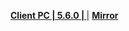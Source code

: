 **[Client PC | 5.6.0 |  ](https://d2wztyirwsuyyo.cloudfront.net/ptpublic/bh3_global/20220401230819_ehvVstk4WxFSsyA9/BH3_v5.6.0_4a51c6223034.7z)** | **[Mirror](https://hk-bigfile-os-mihayo.akamaized.net/ptpublic/bh3_overseas/20220402101000_ARfs685OPXTskhBw/BH3_v5.6.0_4a51c6223034.7z)**
